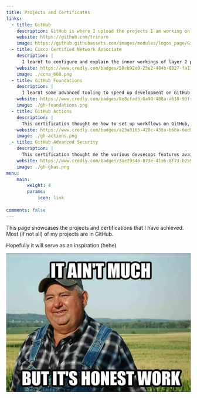 ```yaml
---
title: Projects and Certificates
links:
  - title: GitHub
    description: GitHub is where I upload the projects I am working on.
    website: https://github.com/trinuro
    image: https://github.githubassets.com/images/modules/logos_page/GitHub-Mark.png
  - title: Cisco Certified Network Associate
    description: |
      I learnt to configure and explain the inner workings of layer 2 protocols, layer 3 protocols and various security features. As a project, I built a 3-layer (access, distribution, core) enterprise network topology with DMZ.
    website: https://www.credly.com/badges/58cb92e0-23e2-484b-8027-fa1132109354/public_url
    image: ./ccna_600.png
  - title: GitHub Foundations 
    description: |
      I learnt some advanced tooling to speed up development on GitHub. For example, codespaces (containers for your GitHub Repo), github.dev web editor (codespaces but no code execution) and devcontainers.json
    website: https://www.credly.com/badges/8e8cfad5-0a90-488a-a618-93ffd57d838f/public_url
    image: ./gh-foundations.png
  - title: GitHub Actions 
    description: |
      This certification thought me how to set up workflows on GitHub, write custom actions, set up CI and CD pipeline on GitHub and the various events that trigger workflows available.
    website: https://www.credly.com/badges/a23a8165-428c-435a-b66a-6ed5c21ba8c3/print
    image: ./gh-actions.png
  - title: GitHub Advanced Security
    description: |
      This certification thought me the various devsecops features available on GitHub. These include code scanning, secret scanning and dependabot (scans for vulnerable dependencies).
    website: https://www.credly.com/badges/3ae29346-873e-41a6-8f73-b2591859f055/print
    image: ./gh-ghas.png
menu:
    main: 
        weight: 4
        params:
            icon: link

comments: false
---
```


This page showcases the projects and certifications that I have achieved. Most (if not all) of my projects are in GitHub. 

Hopefully it will serve as an inspiration (hehe)

![honest work](honest-work.jpg)